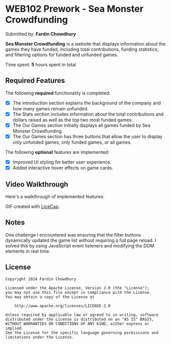 # WEB102 Prework - Sea Monster Crowdfunding

Submitted by: **Fardin Chowdhury**

**Sea Monster Crowdfunding** is a website that displays information about the games they have funded, including total contributions, funding statistics, and filtering options for funded and unfunded games.

Time spent: **5** hours spent in total

## Required Features

The following **required** functionality is completed:

* [x] The introduction section explains the background of the company and how many games remain unfunded.
* [x] The Stats section includes information about the total contributions and dollars raised as well as the top two most funded games.
* [x] The Our Games section initially displays all games funded by Sea Monster Crowdfunding.
* [x] The Our Games section has three buttons that allow the user to display only unfunded games, only funded games, or all games.

The following **optional** features are implemented:

* [x] Improved UI styling for better user experience.
* [x] Added interactive hover effects on game cards.

## Video Walkthrough

Here's a walkthrough of implemented features:



GIF created with [LiceCap](https://www.cockos.com/licecap/).

## Notes

One challenge I encountered was ensuring that the filter buttons dynamically updated the game list without requiring a full page reload. I solved this by using JavaScript event listeners and modifying the DOM elements in real time.

## License

```
Copyright 2024 Fardin Chowdhury

Licensed under the Apache License, Version 2.0 (the "License");
you may not use this file except in compliance with the License.
You may obtain a copy of the License at

    http://www.apache.org/licenses/LICENSE-2.0

Unless required by applicable law or agreed to in writing, software
distributed under the License is distributed on an "AS IS" BASIS,
WITHOUT WARRANTIES OR CONDITIONS OF ANY KIND, either express or implied.
See the License for the specific language governing permissions and
limitations under the License.
